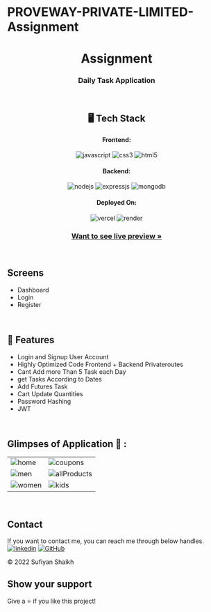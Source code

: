 # PROVEWAY-PRIVATE-LIMITED-Assignment


<h1 align="center">Assignment </h1>

<h3 align="center"> Daily Task Application </h3>

<br />


<h2 align="center">🖥️ Tech Stack</h2>


<h4 align="center">Frontend:</h4>

<p align="center">
  <img src="https://img.shields.io/badge/JavaScript-323330?style=for-the-badge&logo=javascript&logoColor=F7DF1E" alt="javascript" /> 
  <img src="https://img.shields.io/badge/CSS3-1572B6?style=for-the-badge&logo=css3&logoColor=white" alt="css3" />
  <img src="https://img.shields.io/badge/HTML5-E34F26?style=for-the-badge&logo=html5&logoColor=white" alt="html5" />
</p>


<h4 align="center">Backend:</h4>

<p align="center">
  <img src="https://img.shields.io/badge/Node.js-339933?style=for-the-badge&logo=nodedotjs&logoColor=white" alt="nodejs" />
  <img src="https://img.shields.io/badge/Express.js-000000?style=for-the-badge&logo=express&logoColor=white" alt="expressjs" />
  <img src="https://img.shields.io/badge/MongoDB-4EA94B?style=for-the-badge&logo=mongodb&logoColor=white" alt="mongodb" />

</p>





<h4 align="center">Deployed On:</h4>

<p align="center">
  <img src="https://img.shields.io/badge/Netlify-00C7B7?style=for-the-badge&logo=netlify&logoColor=white" alt="vercel" />
  <img src="https://img.shields.io/badge/Render-430098?style=for-the-badge&logo=heroku&logoColor=white" alt="render" />
</p>



<h3 align="center"><a href="https://sufi-expertia-ais.vercel.app/"><strong>Want to see live preview »</strong></a></h3>

<br />

## Screens 
- Dashboard
- Login
- Register

<br />

## 🚀 Features
- Login and Signup User Account
- Highly Optimized Code Frontend + Backend Privateroutes
- Cant Add more Than 5 Task each Day
- get Tasks According to Dates
- Add Futures Task  
- Cart Update Quantities 
- Password Hashing 
- JWT

<br />

## Glimpses of Application 🙈 :









<table>
  <tr>
    <td><img maxW="50%" src="https://i.ibb.co/dJs88gg/Capture.png"  alt="home" /></td>
    <td><img maxW="50%" src="https://i.ibb.co/7y8qFdD/Capture2.png"  alt="coupons" /></td>
  </tr>
  <tr>
  <td><img src="https://i.ibb.co/Jc3xXfy/Capture4.png"  alt="men" /></td>
   <td><img src="https://i.ibb.co/CJdBMPq/Capture3.png"  alt="allProducts" /></td>
    
  </tr>
 
  <tr>
    <td><img src="https://i.ibb.co/JtK8sw0/Capture5.png"  alt="women" /></td>
    <td><img src="https://i.ibb.co/FVS3nXC/Capture555.png"  alt="kids" /></td>
  </tr>
   


</table>

<br />


## Contact

If you want to contact me, you can reach me through below handles. <br />
[![linkedin](https://img.shields.io/badge/Sufiyan_Shaikh-0077B5?style=for-the-badge&logo=linkedin&logoColor=white)](https://www.linkedin.com/in/sufiyan-shaikh-9bb808183/)
[![GitHub](https://img.shields.io/badge/Sufiyan_Shaikh-20232A?style=for-the-badge&logo=Github&logoColor=white)](https://github.com/suFi7867)



© 2022 Sufiyan Shaikh



## Show your support

Give a ⭐️ if you like this project!
